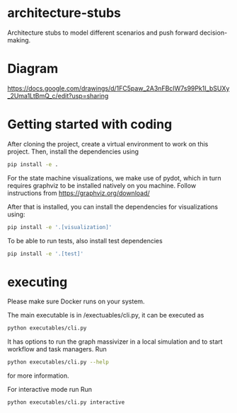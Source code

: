 # architecture-stubs
Architecture stubs to model different scenarios and push forward decision-making.

# Diagram
https://docs.google.com/drawings/d/1FC5paw_2A3nFBcIW7s99Pk1I_bSUXy_2Uma1LtBmQ_c/edit?usp=sharing



# Getting started with coding

After cloning the project, create a virtual environment to work on this project.
Then, install the dependencies using

```bash
pip install -e .
```

For the state machine visualizations, we make use of pydot, which in turn requires graphviz to be installed natively on you machine.
Follow instructions from https://graphviz.org/download/

After that is installed, you can install the dependencies for visualizations using:

```bash
pip install -e '.[visualization]'
```

To be able to run tests, also install test dependencies

```bash
pip install -e '.[test]'
```


# executing

Please make sure Docker runs on your system.

The main executable is in /exectuables/cli.py, it can be executed as

```bash
python executables/cli.py
```

It has options to run the graph massivizer in a local simulation and to start workflow and task managers.
Run 
```bash
python executables/cli.py --help 
```
for more information.

For interactive mode run 
Run 
```bash
python executables/cli.py interactive
```
